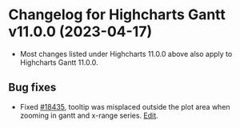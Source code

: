 # Changelog for Highcharts Gantt v11.0.0 (2023-04-17)

- Most changes listed under Highcharts 11.0.0 above also apply to Highcharts Gantt 11.0.0.

## Bug fixes
- Fixed [#18435](https://github.com/highcharts/highcharts/issues/18435), tooltip was misplaced outside the plot area when zooming in gantt and x-range series. [Edit](https://github.com/highcharts/highcharts/pull/18699).
